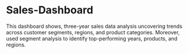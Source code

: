 # Sales-Dashboard
This dashboard shows, three-year sales data analysis uncovering trends across customer segments, regions, and product categories. Moreover, used segment analysis to identify top-performing years, products, and regions.
